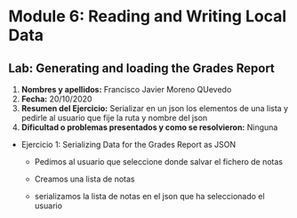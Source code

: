# Module 6: Reading and Writing Local Data

## Lab: Generating and loading the Grades Report

1. **Nombres y apellidos:** Francisco Javier Moreno QUevedo
2. **Fecha:** 20/10/2020
3. **Resumen del Ejercicio:**  Serializar en un json los elementos de una lista y pedirle al usuario que fije la ruta y nombre del json
4. **Dificultad o problemas presentados y como se resolvieron:** Ninguna

- Ejercicio 1: Serializing Data for the Grades Report as JSON

  - Pedimos al usuario que seleccione donde salvar el fichero de notas
  
  - Creamos una lista de notas
  
  - serializamos la lista de notas en el json que ha seleccionado el usuario
  
    

